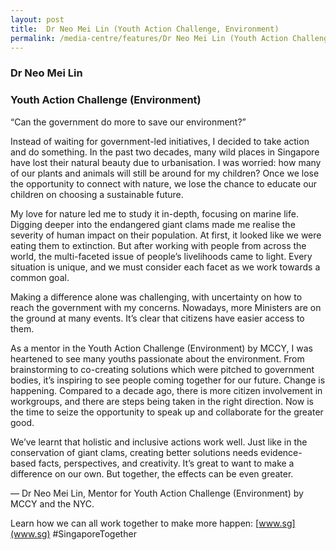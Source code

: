 ```yaml
---
layout: post
title:  Dr Neo Mei Lin (Youth Action Challenge, Environment)
permalink: /media-centre/features/Dr Neo Mei Lin (Youth Action Challenge, Environment)
---
```

### Dr Neo Mei Lin 
### Youth Action Challenge (Environment) 
 
“Can the government do more to save our environment?” 
 
Instead of waiting for government-led initiatives, I decided to take action and do something. In the past two decades, many wild places in Singapore have lost their natural beauty due to urbanisation. I was worried: how many of our plants and animals will still be around for my children? Once we lose the opportunity to connect with nature, we lose the chance to educate our children on choosing a sustainable future. 
 
My love for nature led me to study it in-depth, focusing on marine life. Digging deeper into the endangered giant clams made me realise the severity of human impact on their population. At first, it looked like we were eating them to extinction. But after working with people from across the world, the multi-faceted issue of people’s livelihoods came to light. Every situation is unique, and we must consider each facet as we work towards a common goal. 
 
Making a difference alone was challenging, with uncertainty on how to reach the government with my concerns. Nowadays, more Ministers are on the ground at many events. It’s clear that citizens have easier access to them. 
 
As a mentor in the Youth Action Challenge (Environment) by MCCY, I was heartened to see many youths passionate about the environment. From brainstorming to co-creating solutions which were pitched to government bodies, it’s inspiring to see people coming together for our future. Change is happening. Compared to a decade ago, there is more citizen involvement in workgroups, and there are steps being taken in the right direction. Now is the time to seize the opportunity to speak up and collaborate for the greater good. 
 
We’ve learnt that holistic and inclusive actions work well. Just like in the conservation of giant clams, creating better solutions needs evidence-based facts, perspectives, and creativity. It’s great to want to make a difference on our own. But together, the effects can be even greater. 
 
–– Dr Neo Mei Lin, Mentor for Youth Action Challenge (Environment) by MCCY and the NYC. 
 
 Learn how we can all work together to make more happen: [www.sg](www.sg) #SingaporeTogether

